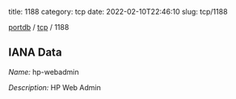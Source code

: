 title: 1188
category: tcp
date: 2022-02-10T22:46:10
slug: tcp/1188

[portdb](/) / [tcp](/category/tcp.html) / 1188


## IANA Data

_Name:_ hp-webadmin

_Description:_ HP Web Admin

